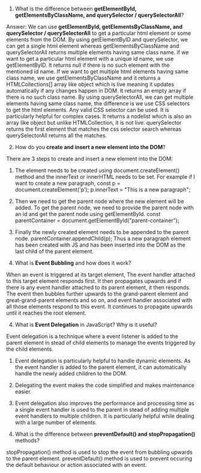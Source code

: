 1. What is the difference between **getElementById, getElementsByClassName, and querySelector / querySelectorAll**?

Answer: We can use **getElementById, getElementsByClassName, and querySelector / querySelectorAll** to get a particular html element or some elements from the DOM. By using getElementByID and querySelector, we can get a single html element whereas getElementsByClassName and querySelectorAll returns multiple elements having same class name. if we want to get a particular html element with a unique id name, we use getElementByID. It returns null if there is no such element with the mentioned id name. If we want to get multiple html elements having same class name, we use getElementsByClassName and it returns a HTMLCollections[] array like object which is live meaning it updates automatically if any changes happen in DOM. It returns an empty array if there is no such class name. By using querySelectorAll, we can get multiple elements having same class name, the difference is we use CSS selectors to get the html elements. Any valid CSS selector can be used. It is particularly helpful for complex cases. It returns a nodelist which is also an array like object but unlike HTMLCollection, it is not live. querySelector returns the first element that matches the css selector search whereas querySelectorAll returns all the matches.

2. How do you **create and insert a new element into the DOM**?

There are 3 steps to create and insert a new element into the DOM:
1. The element needs to be created using document.createElement() method and the innerText or  innerHTML needs to be set.
For example if I want to create a new paragraph,
const p = document.createElement('p');
p.innerText = "This is a new paragraph";
2. Then we need to get the parent node where the new element will be added. To get the parent node, we need to provide the parent node with an id and get the parent node using getElementById.
const parentContainer = document.getElementById("parent-container");
3. Finally the newly created element needs to be appended to the parent node.
parentContainer.appendChild(p);
Thus a new paragraph element has been created with JS and has been inserted into the DOM as the last child of the parent element.

3. What is **Event Bubbling** and how does it work?

When an event is triggered at its target element, The event handler attached to this target element responds first. It then propagates upwards and if there is any event handler attached to its parent element, it then responds. The event then bubbles further upwards to the grand-parent element and great-grand-parent elements and so on, and event handler associated with all those elements respond to this event. It continues to propagate upwards until it reaches the root element.

4. What is **Event Delegation** in JavaScript? Why is it useful?

Event delegation is a technique where a event listener is added to the parent element in stead of child elements to manage the events triggered by the child elements.
1. Event delegation is particularly helpful to handle dynamic elements. As the event handler is added to the parent element, it can automatically handle the newly added children to the DOM.
2. Delegating the event makes the code simplified and makes maintenance easier.
3. Event delegation also improves the performance and processing time as a single event handler is used to the parent in stead of adding multiple event handlers to multiple children. It is particularly helpful while dealing with a large number of elements.

5. What is the difference between **preventDefault() and stopPropagation()** methods?

 stopPropagation() method is used to stop the event from bubbling upwards to the parent element.
 preventDefault() method is used to prevent occuring the default behaviour or action associated with an event.
